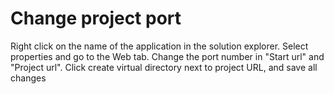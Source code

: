 
# Change project port

Right click on the name of the application in the solution explorer. Select properties and go to the Web tab.
Change the port number in "Start url" and "Project url". Click create virtual directory next to project URL,
and save all changes